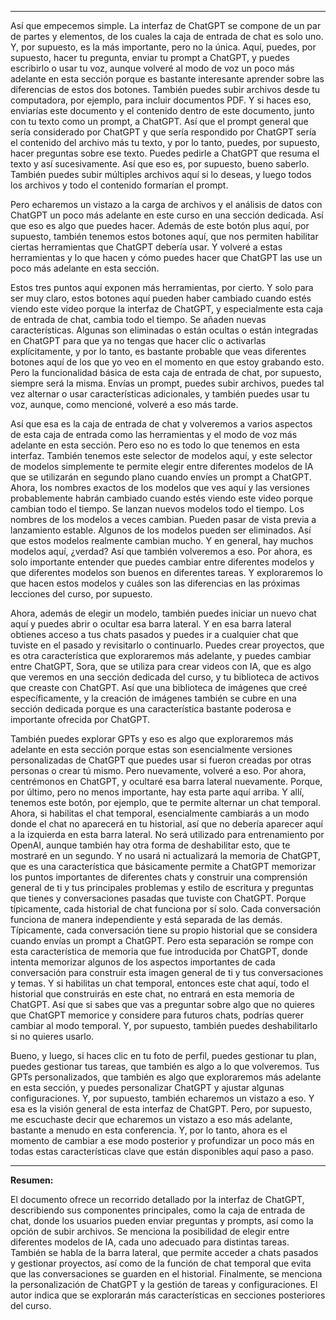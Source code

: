 
---

Así que empecemos simple. La interfaz de ChatGPT se compone de un par de partes y elementos, de los cuales la caja de entrada de chat es solo uno. Y, por supuesto, es la más importante, pero no la única. Aquí, puedes, por supuesto, hacer tu pregunta, enviar tu prompt a ChatGPT, y puedes escribirlo o usar tu voz, aunque volveré al modo de voz un poco más adelante en esta sección porque es bastante interesante aprender sobre las diferencias de estos dos botones. También puedes subir archivos desde tu computadora, por ejemplo, para incluir documentos PDF. Y si haces eso, enviarías este documento y el contenido dentro de este documento, junto con tu texto como un prompt, a ChatGPT. Así que el prompt general que sería considerado por ChatGPT y que sería respondido por ChatGPT sería el contenido del archivo más tu texto, y por lo tanto, puedes, por supuesto, hacer preguntas sobre ese texto. Puedes pedirle a ChatGPT que resuma el texto y así sucesivamente. Así que eso es, por supuesto, bueno saberlo. También puedes subir múltiples archivos aquí si lo deseas, y luego todos los archivos y todo el contenido formarían el prompt.

Pero echaremos un vistazo a la carga de archivos y el análisis de datos con ChatGPT un poco más adelante en este curso en una sección dedicada. Así que eso es algo que puedes hacer. Además de este botón plus aquí, por supuesto, también tenemos estos botones aquí, que nos permiten habilitar ciertas herramientas que ChatGPT debería usar. Y volveré a estas herramientas y lo que hacen y cómo puedes hacer que ChatGPT las use un poco más adelante en esta sección.

Estos tres puntos aquí exponen más herramientas, por cierto. Y solo para ser muy claro, estos botones aquí pueden haber cambiado cuando estés viendo este video porque la interfaz de ChatGPT, y especialmente esta caja de entrada de chat, cambia todo el tiempo. Se añaden nuevas características. Algunas son eliminadas o están ocultas o están integradas en ChatGPT para que ya no tengas que hacer clic o activarlas explícitamente, y por lo tanto, es bastante probable que veas diferentes botones aquí de los que yo veo en el momento en que estoy grabando esto. Pero la funcionalidad básica de esta caja de entrada de chat, por supuesto, siempre será la misma. Envías un prompt, puedes subir archivos, puedes tal vez alternar o usar características adicionales, y también puedes usar tu voz, aunque, como mencioné, volveré a eso más tarde.

Así que esa es la caja de entrada de chat y volveremos a varios aspectos de esta caja de entrada como las herramientas y el modo de voz más adelante en esta sección. Pero eso no es todo lo que tenemos en esta interfaz. También tenemos este selector de modelos aquí, y este selector de modelos simplemente te permite elegir entre diferentes modelos de IA que se utilizarán en segundo plano cuando envíes un prompt a ChatGPT. Ahora, los nombres exactos de los modelos que ves aquí y las versiones probablemente habrán cambiado cuando estés viendo este video porque cambian todo el tiempo. Se lanzan nuevos modelos todo el tiempo. Los nombres de los modelos a veces cambian. Pueden pasar de vista previa a lanzamiento estable. Algunos de los modelos pueden ser eliminados. Así que estos modelos realmente cambian mucho. Y en general, hay muchos modelos aquí, ¿verdad? Así que también volveremos a eso. Por ahora, es solo importante entender que puedes cambiar entre diferentes modelos y que diferentes modelos son buenos en diferentes tareas. Y exploraremos lo que hacen estos modelos y cuáles son las diferencias en las próximas lecciones del curso, por supuesto.

Ahora, además de elegir un modelo, también puedes iniciar un nuevo chat aquí y puedes abrir o ocultar esa barra lateral. Y en esa barra lateral obtienes acceso a tus chats pasados y puedes ir a cualquier chat que tuviste en el pasado y revisitarlo o continuarlo. Puedes crear proyectos, que es otra característica que exploraremos más adelante, y puedes cambiar entre ChatGPT, Sora, que se utiliza para crear videos con IA, que es algo que veremos en una sección dedicada del curso, y tu biblioteca de activos que creaste con ChatGPT. Así que una biblioteca de imágenes que creé específicamente, y la creación de imágenes también se cubre en una sección dedicada porque es una característica bastante poderosa e importante ofrecida por ChatGPT.

También puedes explorar GPTs y eso es algo que exploraremos más adelante en esta sección porque estas son esencialmente versiones personalizadas de ChatGPT que puedes usar si fueron creadas por otras personas o crear tú mismo. Pero nuevamente, volveré a eso. Por ahora, centrémonos en ChatGPT, y ocultaré esa barra lateral nuevamente. Porque, por último, pero no menos importante, hay esta parte aquí arriba. Y allí, tenemos este botón, por ejemplo, que te permite alternar un chat temporal. Ahora, si habilitas el chat temporal, esencialmente cambiarás a un modo donde el chat no aparecerá en tu historial, así que no debería aparecer aquí a la izquierda en esta barra lateral. No será utilizado para entrenamiento por OpenAI, aunque también hay otra forma de deshabilitar esto, que te mostraré en un segundo. Y no usará ni actualizará la memoria de ChatGPT, que es una característica que básicamente permite a ChatGPT memorizar los puntos importantes de diferentes chats y construir una comprensión general de ti y tus principales problemas y estilo de escritura y preguntas que tienes y conversaciones pasadas que tuviste con ChatGPT. Porque típicamente, cada historial de chat funciona por sí solo. Cada conversación funciona de manera independiente y está separada de las demás. Típicamente, cada conversación tiene su propio historial que se considera cuando envías un prompt a ChatGPT. Pero esta separación se rompe con esta característica de memoria que fue introducida por ChatGPT, donde intenta memorizar algunos de los aspectos importantes de cada conversación para construir esta imagen general de ti y tus conversaciones y temas. Y si habilitas un chat temporal, entonces este chat aquí, todo el historial que construirás en este chat, no entrará en esta memoria de ChatGPT. Así que si sabes que vas a preguntar sobre algo que no quieres que ChatGPT memorice y considere para futuros chats, podrías querer cambiar al modo temporal. Y, por supuesto, también puedes deshabilitarlo si no quieres usarlo.

Bueno, y luego, si haces clic en tu foto de perfil, puedes gestionar tu plan, puedes gestionar tus tareas, que también es algo a lo que volveremos. Tus GPTs personalizados, que también es algo que exploraremos más adelante en esta sección, y puedes personalizar ChatGPT y ajustar algunas configuraciones. Y, por supuesto, también echaremos un vistazo a eso. Y esa es la visión general de esta interfaz de ChatGPT. Pero, por supuesto, me escuchaste decir que echaremos un vistazo a eso más adelante, bastante a menudo en esta conferencia. Y, por lo tanto, ahora es el momento de cambiar a ese modo posterior y profundizar un poco más en todas estas características clave que están disponibles aquí paso a paso.

---

**Resumen:**

El documento ofrece un recorrido detallado por la interfaz de ChatGPT, describiendo sus componentes principales, como la caja de entrada de chat, donde los usuarios pueden enviar preguntas y prompts, así como la opción de subir archivos. Se menciona la posibilidad de elegir entre diferentes modelos de IA, cada uno adecuado para distintas tareas. También se habla de la barra lateral, que permite acceder a chats pasados y gestionar proyectos, así como de la función de chat temporal que evita que las conversaciones se guarden en el historial. Finalmente, se menciona la personalización de ChatGPT y la gestión de tareas y configuraciones. El autor indica que se explorarán más características en secciones posteriores del curso.